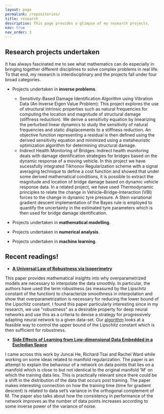 ```yaml
---
layout: page
permalink: /repositories/
title: research
description: This page provides a glimpse of my research projects.
nav: true
nav_order: 3
---
```



## Research projects undertaken

It has always fascinated me to see what mathematics can do especially in bringing together different disciplines to solve complex problems in real life. To that end, my research is interdisciplinary and the projects fall under four broad categories. 

- Projects undertaken in **inverse problems**.

  - Sensitivity-Based Damage Identification Algorithm using Vibration Data (An Inverse Eigen Value Problem): This project explores the use of structural intrinsic properties such as natural frequencies for computing the location and magnitude of structural damage (stiffness reduction). We derive a sensitivity equation by linearizing the perturbed linear dynamics to study the sensitivity of natural frequencies and static displacements to a stiffness reduction. An objective function representing a residual is then defined using the derived sensitivity equation and minimized using a metaheuristic optimization algorithm for determining structural damage.
  -  Indirect Health Monitoring of Bridges: Indirect health monitoring deals with damage identification strategies for bridges based on the dynamic response of a moving vehicle. In this project we have sucessfully integrated Tikhonov Regularization scheme with a signal averaging technique to define a cost function and showed that under some derived mathematical conditions, it is possible to extract the magnitude and location of bridge damage based on dynamic vehicle response data. In a related project, we have used Thermodynamic principles to relate the change in Vehicle–Bridge-Interaction (VBI) forces to the change in dynamic tyre pressure.  A Stein variational gradient descent implementation of the Bayes rule is employed to quantify the uncertainty in the estimated tyre parameters which is then used for bridge damage identification.

- Projects undertaken in **mathematical modelling**.



- Projects undertaken in **numerical analysis**.


- Projects undertaken in **machine learning**.


## Recent readings!

- **[A Universal Law of Robustness via Isoperimetry](https://arxiv.org/abs/2105.12806)**

This paper provides mathematical insights into why overparametrized models are necessary to interpolate the data smoothly. In particular, the authors have used the term robustness (as measured by the Lipschitz constant of the function) to characterize smoothness in interpolation and show that overparametrization is necessary for reducing the lower bound of the Lipschitz constant. I found this paper particularly interesting since in my research, we use "robustness" as a desirable property for deep neural networks and use this as a criteria to devise a strategy for progressively adapting neural network to a given data-set.  Our  [algorithm](https://arxiv.org/abs/2211.06860) looks at a feasible way to control the upper bound of the Lipschitz constant which is then sufficient for robustness. 

- **[Side Effects of Learning from Low-dimensional Data Embedded in a Eucledian Space](https://arxiv.org/pdf/2203.00614.pdf)**

I came across this work by Juncai He, Richard Tsai and Rachel Ward while working on some ideas related to manifold regularization. The paper is an attempt to explain the behaviour of a network on data points that lies on a manifold which is close to but not identical to the original manifold 'M' on which the training data lies. This is practically relevant since there could be a shift in the distribution of the data that occurs post training. The paper makes interesting connection on how the training time (time for gradient descent) is related to data set’s variance in the orthogonal complement of M. The paper also talks about how the consistency in performance of the network improves as the number of data points increases according to some inverse power of the variance of noise.





